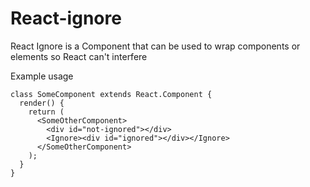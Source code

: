 # React-ignore
React Ignore is a Component that can be used to wrap components or elements so React can't interfere

Example usage

    class SomeComponent extends React.Component {
      render() {
        return (
          <SomeOtherComponent>
            <div id="not-ignored"></div>
            <Ignore><div id="ignored"></div></Ignore>
          </SomeOtherComponent>
        );
      }
    }
